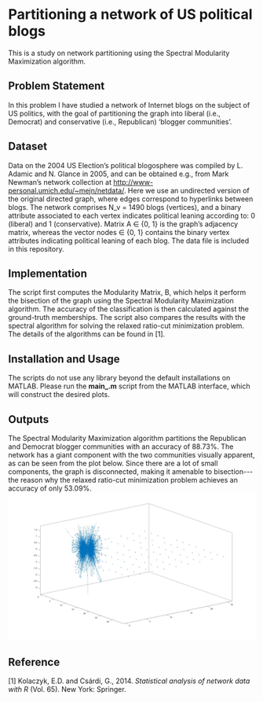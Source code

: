# Partitioning a network of US political blogs
This is a study on network partitioning using the Spectral Modularity Maximization algorithm. 

## Problem Statement
In this problem I have studied a network of Internet blogs on the subject of US politics, with the goal of partitioning the graph into liberal (i.e., Democrat) and conservative (i.e., Republican) ‘blogger communities’.

## Dataset
Data on the 2004 US Election’s political blogosphere was compiled by L. Adamic and N. Glance in 2005, and can be obtained e.g., from Mark Newman’s network collection at http://www-personal.umich.edu/~mejn/netdata/. Here we use an undirected version of the original directed graph, where edges correspond to hyperlinks between blogs. The network comprises N_v = 1490 blogs (vertices), and a binary attribute associated to each vertex indicates political leaning according to: 0 (liberal) and 1 (conservative). Matrix A ∈ {0, 1} is the graph’s adjacency matrix, whereas the vector nodes ∈ {0, 1} contains the binary vertex attributes indicating political leaning of each blog. The data file is included in this repository.

## Implementation
The script first computes the Modularity Matrix, B, which helps it perform the bisection of the graph using the Spectral Modularity Maximization algorithm. The accuracy of the classification is then calculated against the ground-truth memberships. The script also compares the results with the spectral algorithm for solving the relaxed ratio-cut minimization problem. The details of the algorithms can be found in [1].


## Installation and Usage
The scripts do not use any library beyond the default installations on MATLAB. Please run the **main_.m** script from the MATLAB interface, which will construct the desired plots.

## Outputs
The Spectral Modularity Maximization algorithm partitions the Republican and Democrat blogger communities with an accuracy of 88.73%. The network has a giant component with the two communities visually apparent, as can be seen from the plot below. Since there are a lot of small components, the graph is disconnected, making it amenable to bisection---the reason why the relaxed ratio-cut minimization problem achieves an accuracy of only 53.09%.
<img src="figures/giant.jpg" alt="drawing" width="800"/>

## Reference
[1] Kolaczyk, E.D. and Csárdi, G., 2014. *Statistical analysis of network data with R* (Vol. 65). New York: Springer.
